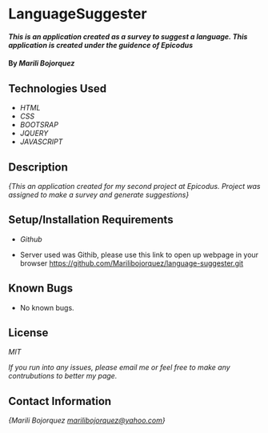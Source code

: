 

# LanguageSuggester

#### _This is an application created as a survey to suggest a language. This application is created under the guidence of Epicodus_

#### By _**Marili Bojorquez**_

## Technologies Used

* _HTML_
* _CSS_
* _BOOTSRAP_
* _JQUERY_
* _JAVASCRIPT_

## Description

_{This an application created for my second project at Epicodus. Project was assigned to make a survey and generate suggestions}_

## Setup/Installation Requirements

* _Github_

* Server used was Githib, please use this link to open up webpage in your browser https://github.com/Marilibojorquez/language-suggester.git

## Known Bugs

* No known bugs.

## License

_MIT_

_If you run into any issues, please email me or feel free to make any contrubutions to better my page._

## Contact Information

_{Marili Bojorquez marilibojorquez@yahoo.com}_
